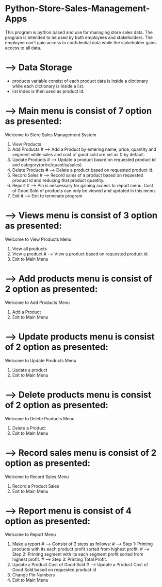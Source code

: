 # Python-Store-Sales-Management-Apps
  This program is python based and use for managing store sales data.
  The program is intended to be used by both employees and stakeholders.
  The employee can't gain access to confidential data while the stakeholder gains access to all data.


# --> Data Storage
- products variable consist of each product data is inside a dictionary while each dictionary is inside a list.
- list index is then used as product id.

# --> Main menu is consist of 7 option as presented:
Welcome to Store Sales Management System
1. View Products         
2. Add Products            # --> Add a Product by entering name, price, quantity and segment while sales and cost of good sold are set as 0 by default.
3. Update Products         # --> Update a product based on requested product id and category(price/quantity/sales).
4. Delete Products         # --> Delete a product based on requested product id.
5. Record Sales            # --> Record sales of a product based on requested product id and reducing that product quantity.
6. Report                  # --> Pin is nescessary for gaining access to report menu. Cost of Good Sold of products can only be viewed and updated in this menu.
7. Exit                    # --> Exit to terminate program 

# --> Views menu is consist of 3 option as presented:
Welcome to View Products Menu
1. View all products
2. View a product           # --> View a product based on requested product id.
3. Exit to Main Menu

# --> Add products menu is consist of 2 option as presented:
Welcome to Add Products Menu
1. Add a Product
2. Exit to Main Menu

# --> Update products menu is consist of 2 option as presented:
Welcome to Update Products Menu
1. Update a product
2. Exit to Main Menu

# --> Delete products menu is consist of 2 option as presented:
Welcome to Delete Products Menu
1. Delete a Product
2. Exit to Main Menu

# --> Record sales menu is consist of 2 option as presented:
Welcome to Record Sales Menu
1. Record a Product Sales
2. Exit to Main Menu

# --> Report menu is consist of 4 option as presented:
Welcome to Report Menu
1. Make a report                          # --> Consist of 3 steps as follows:
                                                # --> Step 1: Printing products with its each product profit sorted from highest profit.
                                                # --> Step 2: Printing segment with its each segment profit sorted from highest profit.
                                                # --> Step 3: Printing Total Profit.   
2. Update a Product Cost of Good Sold     # --> Update a Product Cost of Good Sold based on requested product id
3. Change Pin Numbers
4. Exit to Main Menu
